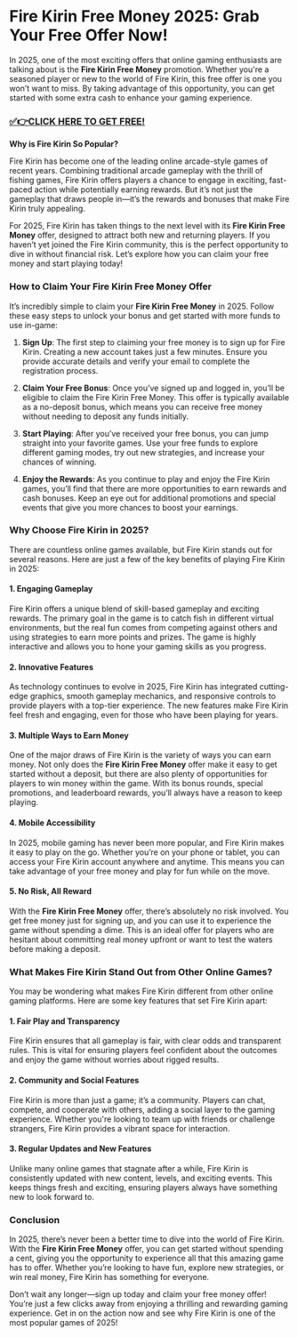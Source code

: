 # Fire Kirin Free Money 2025: Grab Your Free Offer Now!

In 2025, one of the most exciting offers that online gaming enthusiasts are talking about is the **Fire Kirin Free Money** promotion. Whether you're a seasoned player or new to the world of Fire Kirin, this free offer is one you won’t want to miss. By taking advantage of this opportunity, you can get started with some extra cash to enhance your gaming experience.

### [✅👉CLICK HERE TO GET FREE!](https://freerewards.xyz/fire/kirin/)

**Why is Fire Kirin So Popular?**

Fire Kirin has become one of the leading online arcade-style games of recent years. Combining traditional arcade gameplay with the thrill of fishing games, Fire Kirin offers players a chance to engage in exciting, fast-paced action while potentially earning rewards. But it’s not just the gameplay that draws people in—it’s the rewards and bonuses that make Fire Kirin truly appealing.

For 2025, Fire Kirin has taken things to the next level with its **Fire Kirin Free Money** offer, designed to attract both new and returning players. If you haven’t yet joined the Fire Kirin community, this is the perfect opportunity to dive in without financial risk. Let’s explore how you can claim your free money and start playing today!

### How to Claim Your Fire Kirin Free Money Offer

It’s incredibly simple to claim your **Fire Kirin Free Money** in 2025. Follow these easy steps to unlock your bonus and get started with more funds to use in-game:

1. **Sign Up**: The first step to claiming your free money is to sign up for Fire Kirin. Creating a new account takes just a few minutes. Ensure you provide accurate details and verify your email to complete the registration process.
   
2. **Claim Your Free Bonus**: Once you’ve signed up and logged in, you’ll be eligible to claim the Fire Kirin Free Money. This offer is typically available as a no-deposit bonus, which means you can receive free money without needing to deposit any funds initially.

3. **Start Playing**: After you’ve received your free bonus, you can jump straight into your favorite games. Use your free funds to explore different gaming modes, try out new strategies, and increase your chances of winning.

4. **Enjoy the Rewards**: As you continue to play and enjoy the Fire Kirin games, you’ll find that there are more opportunities to earn rewards and cash bonuses. Keep an eye out for additional promotions and special events that give you more chances to boost your earnings.

### Why Choose Fire Kirin in 2025?

There are countless online games available, but Fire Kirin stands out for several reasons. Here are just a few of the key benefits of playing Fire Kirin in 2025:

#### 1. **Engaging Gameplay**

Fire Kirin offers a unique blend of skill-based gameplay and exciting rewards. The primary goal in the game is to catch fish in different virtual environments, but the real fun comes from competing against others and using strategies to earn more points and prizes. The game is highly interactive and allows you to hone your gaming skills as you progress.

#### 2. **Innovative Features**

As technology continues to evolve in 2025, Fire Kirin has integrated cutting-edge graphics, smooth gameplay mechanics, and responsive controls to provide players with a top-tier experience. The new features make Fire Kirin feel fresh and engaging, even for those who have been playing for years.

#### 3. **Multiple Ways to Earn Money**

One of the major draws of Fire Kirin is the variety of ways you can earn money. Not only does the **Fire Kirin Free Money** offer make it easy to get started without a deposit, but there are also plenty of opportunities for players to win money within the game. With its bonus rounds, special promotions, and leaderboard rewards, you’ll always have a reason to keep playing.

#### 4. **Mobile Accessibility**

In 2025, mobile gaming has never been more popular, and Fire Kirin makes it easy to play on the go. Whether you’re on your phone or tablet, you can access your Fire Kirin account anywhere and anytime. This means you can take advantage of your free money and play for fun while on the move.

#### 5. **No Risk, All Reward**

With the **Fire Kirin Free Money** offer, there’s absolutely no risk involved. You get free money just for signing up, and you can use it to experience the game without spending a dime. This is an ideal offer for players who are hesitant about committing real money upfront or want to test the waters before making a deposit.

### What Makes Fire Kirin Stand Out from Other Online Games?

You may be wondering what makes Fire Kirin different from other online gaming platforms. Here are some key features that set Fire Kirin apart:

#### 1. **Fair Play and Transparency**

Fire Kirin ensures that all gameplay is fair, with clear odds and transparent rules. This is vital for ensuring players feel confident about the outcomes and enjoy the game without worries about rigged results.

#### 2. **Community and Social Features**

Fire Kirin is more than just a game; it’s a community. Players can chat, compete, and cooperate with others, adding a social layer to the gaming experience. Whether you're looking to team up with friends or challenge strangers, Fire Kirin provides a vibrant space for interaction.

#### 3. **Regular Updates and New Features**

Unlike many online games that stagnate after a while, Fire Kirin is consistently updated with new content, levels, and exciting events. This keeps things fresh and exciting, ensuring players always have something new to look forward to.

### Conclusion

In 2025, there’s never been a better time to dive into the world of Fire Kirin. With the **Fire Kirin Free Money** offer, you can get started without spending a cent, giving you the opportunity to experience all that this amazing game has to offer. Whether you’re looking to have fun, explore new strategies, or win real money, Fire Kirin has something for everyone.

Don’t wait any longer—sign up today and claim your free money offer! You’re just a few clicks away from enjoying a thrilling and rewarding gaming experience. Get in on the action now and see why Fire Kirin is one of the most popular games of 2025!
